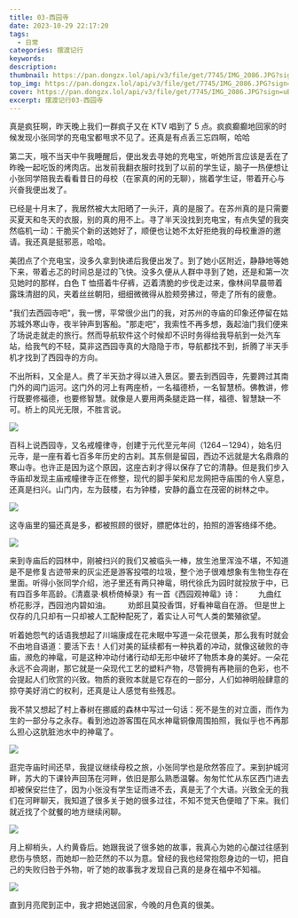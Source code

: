 ```yaml
---
title: 03-西园寺
date: 2023-10-29 22:17:20
tags:
  - 日常
categories: 摆渡记行
keywords:
description:
thumbnail: https://pan.dongzx.lol/api/v3/file/get/7745/IMG_2086.JPG?sign=uBbvTwDr9nt1FHM3uZEhOfCqt1_gDo3GRwaURfWZN5s%3D%3A0
top_img: https://pan.dongzx.lol/api/v3/file/get/7745/IMG_2086.JPG?sign=uBbvTwDr9nt1FHM3uZEhOfCqt1_gDo3GRwaURfWZN5s%3D%3A0
cover: https://pan.dongzx.lol/api/v3/file/get/7745/IMG_2086.JPG?sign=uBbvTwDr9nt1FHM3uZEhOfCqt1_gDo3GRwaURfWZN5s%3D%3A0
excerpt: 摆渡记行03-西园寺
---
```


真是疯狂啊，昨天晚上我们一群疯子又在 KTV 唱到了 5 点。疯疯癫癫地回家的时候发现小张同学的充电宝都甩求不见了。<span class="shy-block">还真是有点丢三忘四啊，哈哈</span>

第二天，哦不当天中午我睡醒后，便出发去寻她的充电宝，听她所言应该是丢在了昨晚一起吃饭的烤肉店。出发前我翻衣服时找到了以前的学生证，脑子一热便想让小张同学陪我去看看昔日的母校（在家真的闲的无聊），揣着学生证，带着开心与兴奋我便出发了。

已经是十月末了，我居然被大太阳晒了一头汗，真的是服了。在苏州真的是只需要买夏天和冬天的衣服，别的真的用不上。寻了半天没找到充电宝，有点失望的我突然临机一动：干脆买个新的送她好了，顺便也让她不太好拒绝我的母校重游的邀请。我还真是挺邪恶，哈哈。

美团点了个充电宝，没多久拿到快递后我便出发了。到了她小区附近，静静地等她下来，带着忐忑的时间总是过的飞快。没多久便从人群中寻到了她，还是和第一次见她时的那样，白色 T 恤搭着牛仔裤，迈着清脆的步伐走过来，像林间早晨带着露珠清甜的风，夹着丝丝朝阳，细细微微得从脸颊旁拂过，带走了所有的疲惫。

"我们去西园寺吧"，我一愣，平常很少出门的我，对苏州的寺庙的印象还停留在姑苏城外寒山寺，夜半钟声到客船。"那走吧"，我索性不再多想，轰起油门我们便来了场说走就走的旅行。然而导航软件这个时候却不识时务得给我导航到一处汽车站，给我气的不轻，莫非这西园寺真的大隐隐于市，导航都找不到，折腾了半天手机才找到了西园寺的方向。

不出所料，又全是人。费了半天劲才得以进入景区。要去到西园寺，先要跨过其南门外的阊门运河。这门外的河上有两座桥，一名福德桥，一名智慧桥。佛教讲，修行既要修福德，也要修智慧。就像是人要用两条腿走路一样，福德、智慧缺一不可。桥上的风光无限，不胜言说。

<img src="https://pan.dongzx.lol/api/v3/file/get/7755/IMG_2058.jpg?sign=Ck9nORUT6lTciN2R9vpkS_e4bTyJ9Lw3fbS9xqTKTIU%3D%3A0" />

百科上说西园寺，又名戒幢律寺，创建于元代至元年间（1264－1294），始名归元寺，是一座有着七百多年历史的古刹。其东侧是留园，西边不远就是大名鼎鼎的寒山寺。也许正是因为这个原因，这座古刹才得以保存了它的清静。但是我们步入寺庙却发现主庙戒幢律寺正在修整，现代的脚手架和尼龙网把寺庙围的令人窒息，还真是扫兴。山门内，左为鼓楼，右为钟楼，安静的矗立在茂密的树林之中。

<img src="https://pan.dongzx.lol/api/v3/file/get/7758/IMG_2052.jpg?sign=mX4KLqhiy-tQeSV-VJPbo2IXUoV72oII9Fquzx2U3-U%3D%3A0" />

这寺庙里的猫还真是多，都被照顾的很好，膘肥体壮的，拍照的游客络绎不绝。

<img src="https://pan.dongzx.lol/api/v3/file/get/7756/IMG_2056.jpg?sign=TYlBIYMDOv7doW9HQAjWmICiUm0g98q6IAJZEGQ7CqE%3D%3A0" />

来到寺庙后的园林中，刚被扫兴的我们又被临头一棒，放生池里浑浊不堪，不知道是不是修复古迹带来的灰尘还是游客投喂的垃圾，整个池子很难想象有生物生存在里面。听得小张同学介绍，池子里还有两只神鼋，明代徐氏为园时就投放于中，已有四百多年高龄。《清嘉录·枫桥倚棹录》有一首《西园观神鼋》诗：
　　九曲红桥花影浮，西园池内碧如油。
　　劝郎且莫投香饵，好看神鼋自在游。
但是世上仅存的几只却有一只却被人工配种配死了，着实让人可气人类的繁殖欲望。

听着她怨气的话语我想起了川端康成在花未眠中写道一朵花很美，那么我有时就会不由地自语道：要活下去！人们对美的延续都有一种执着的冲动，就像这破败的寺庙，濒危的神鼋，可是这种冲动付诸行动却无形中破坏了物质本身的美好。一朵花永远不会凋谢，那它就是一朵现代工艺的塑料产物，尽管拥有再艳丽的色彩，也不会提起人们欣赏的兴致。物质的衰败本就是它存在的一部分，人们如神明般肆意的掠夺美好消亡的权利，还真是让人感觉有些残忍。

我不禁又想起了村上春树在挪威的森林中写过一句话：死不是生的对立面，而作为生的一部分与之永存。看到池边游客围在风水神鼋铜像周围拍照，我似乎也不再那么担心这肮脏池水中的神鼋了。

<img src="https://pan.dongzx.lol/api/v3/file/get/7746/IMG_2085.JPG?sign=N80qxmYwFn6D_qmRht5UkZ-UrDNTDVswoN_-OYbCBew%3D%3A0" />

逛完寺庙时间还早，我提议继续母校之旅，小张同学也是欣然答应了。来到护城河畔，苏大的下课铃声回荡在河畔，依旧是那么熟悉温馨。匆匆忙忙从东区西门进去却被保安拦住了，因为小张没有学生证而进不去，真是无了个大语。兴致全无的我们在河畔聊天，我知道了很多关于她的很多过往，不知不觉天色便暗了下来。我们就近找了个就餐的地方继续闲聊。

<img src="https://pan.dongzx.lol/api/v3/file/get/7757/IMG_2059.jpg?sign=F3d3TY-V8KbUy1EGVNCK3tKe6ti8KxL0NHytR68NCCo%3D%3A0" />

月上柳梢头，人约黄昏后。她跟我说了很多她的故事，我真心为她的心酸过往感到悲伤与愤怒，而她却一脸茫然的不以为意。曾经的我也经常抱怨身边的一切，把自己的失败归咎于外物，听了她的故事我才发现自己真的是身在福中不知福。

<img src="https://pan.dongzx.lol/api/v3/file/get/7754/IMG_2061.jpg?sign=fzXqG5JbB0rM-bAfALMj016WzgIYBpIa_4huNa-pfcg%3D%3A0" />

直到月亮爬到正中，我才把她送回家，今晚的月色真的很美。
